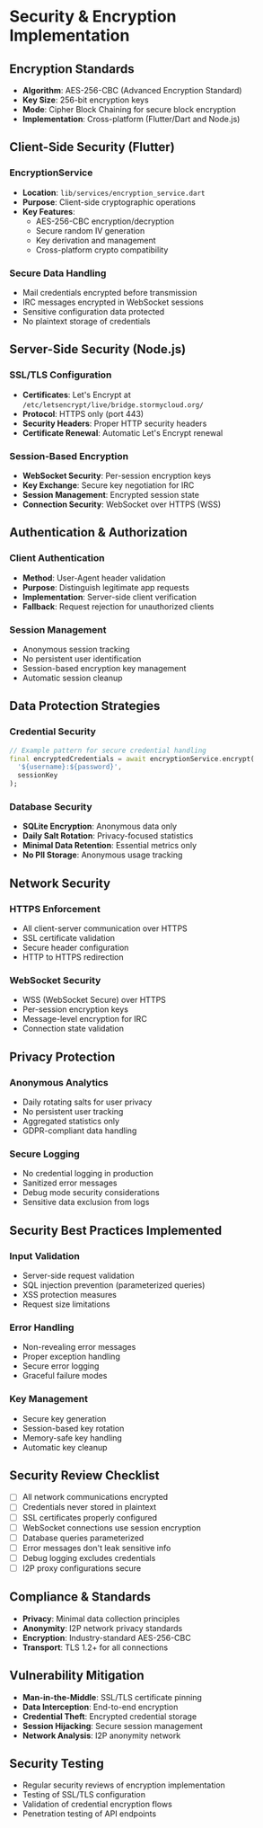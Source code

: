 # Security & Encryption Implementation

## Encryption Standards
- **Algorithm**: AES-256-CBC (Advanced Encryption Standard)
- **Key Size**: 256-bit encryption keys
- **Mode**: Cipher Block Chaining for secure block encryption
- **Implementation**: Cross-platform (Flutter/Dart and Node.js)

## Client-Side Security (Flutter)

### EncryptionService
- **Location**: `lib/services/encryption_service.dart`
- **Purpose**: Client-side cryptographic operations
- **Key Features**:
  - AES-256-CBC encryption/decryption
  - Secure random IV generation
  - Key derivation and management
  - Cross-platform crypto compatibility

### Secure Data Handling
- Mail credentials encrypted before transmission
- IRC messages encrypted in WebSocket sessions
- Sensitive configuration data protected
- No plaintext storage of credentials

## Server-Side Security (Node.js)

### SSL/TLS Configuration
- **Certificates**: Let's Encrypt at `/etc/letsencrypt/live/bridge.stormycloud.org/`
- **Protocol**: HTTPS only (port 443)
- **Security Headers**: Proper HTTP security headers
- **Certificate Renewal**: Automatic Let's Encrypt renewal

### Session-Based Encryption
- **WebSocket Security**: Per-session encryption keys
- **Key Exchange**: Secure key negotiation for IRC
- **Session Management**: Encrypted session state
- **Connection Security**: WebSocket over HTTPS (WSS)

## Authentication & Authorization

### Client Authentication
- **Method**: User-Agent header validation
- **Purpose**: Distinguish legitimate app requests
- **Implementation**: Server-side client verification
- **Fallback**: Request rejection for unauthorized clients

### Session Management
- Anonymous session tracking
- No persistent user identification
- Session-based encryption key management
- Automatic session cleanup

## Data Protection Strategies

### Credential Security
```dart
// Example pattern for secure credential handling
final encryptedCredentials = await encryptionService.encrypt(
  '${username}:${password}',
  sessionKey
);
```

### Database Security
- **SQLite Encryption**: Anonymous data only
- **Daily Salt Rotation**: Privacy-focused statistics
- **Minimal Data Retention**: Essential metrics only
- **No PII Storage**: Anonymous usage tracking

## Network Security

### HTTPS Enforcement
- All client-server communication over HTTPS
- SSL certificate validation
- Secure header configuration
- HTTP to HTTPS redirection

### WebSocket Security
- WSS (WebSocket Secure) over HTTPS
- Per-session encryption keys
- Message-level encryption for IRC
- Connection state validation

## Privacy Protection

### Anonymous Analytics
- Daily rotating salts for user privacy
- No persistent user tracking
- Aggregated statistics only
- GDPR-compliant data handling

### Secure Logging
- No credential logging in production
- Sanitized error messages
- Debug mode security considerations
- Sensitive data exclusion from logs

## Security Best Practices Implemented

### Input Validation
- Server-side request validation
- SQL injection prevention (parameterized queries)
- XSS protection measures
- Request size limitations

### Error Handling
- Non-revealing error messages
- Proper exception handling
- Secure error logging
- Graceful failure modes

### Key Management
- Secure key generation
- Session-based key rotation
- Memory-safe key handling
- Automatic key cleanup

## Security Review Checklist
- [ ] All network communications encrypted
- [ ] Credentials never stored in plaintext
- [ ] SSL certificates properly configured
- [ ] WebSocket connections use session encryption
- [ ] Database queries parameterized
- [ ] Error messages don't leak sensitive info
- [ ] Debug logging excludes credentials
- [ ] I2P proxy configurations secure

## Compliance & Standards
- **Privacy**: Minimal data collection principles
- **Anonymity**: I2P network privacy standards
- **Encryption**: Industry-standard AES-256-CBC
- **Transport**: TLS 1.2+ for all connections

## Vulnerability Mitigation
- **Man-in-the-Middle**: SSL/TLS certificate pinning
- **Data Interception**: End-to-end encryption
- **Credential Theft**: Encrypted credential storage
- **Session Hijacking**: Secure session management
- **Network Analysis**: I2P anonymity network

## Security Testing
- Regular security reviews of encryption implementation
- Testing of SSL/TLS configuration
- Validation of credential encryption flows
- Penetration testing of API endpoints